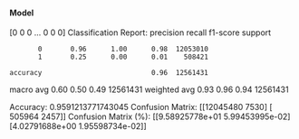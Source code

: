 #### Model
[0 0 0 ... 0 0 0]
Classification Report:
              precision    recall  f1-score   support

           0       0.96      1.00      0.98  12053010
           1       0.25      0.00      0.01    508421

    accuracy                           0.96  12561431
   macro avg       0.60      0.50      0.49  12561431
weighted avg       0.93      0.96      0.94  12561431

Accuracy: 0.9591213771743045
Confusion Matrix:
[[12045480     7530]
 [  505964     2457]]
Confusion Matrix (%):
[[9.58925778e+01 5.99453995e-02]
 [4.02791688e+00 1.95598734e-02]]
